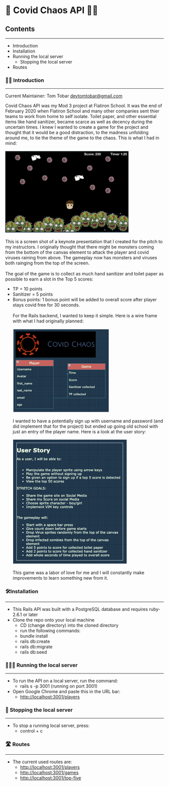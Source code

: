 # 🦠 Covid Chaos API 🧟‍♂️
## Contents 
-----------------------------
* Introduction 
* Installation
* Running the local server
    * Stopping the local server
* Routes 


### 👋🏼 Introduction 
-----------------------------
Current Maintainer: Tom Tobar <devtomtobar@gmail.com>

Covid Chaos API was my Mod 3 project at Flatiron School. It was the end of February 2020 when Flatiron School and many other companies sent thier teams to work from home to self isolate. Toilet paper, and other essential items like hand sanitizer, became scarce as well as decency during the uncertain times. I knew I wanted to create a game for the project and thought that it would be a good distraction, to the madness unfolding around me, to tie the theme of the game to the chaos.  This is what I had in mind:
</br></br>
![Keynote Mock Up](app/assets/images/keynote.png)
</br></br>
This is a screen shot of a keynote presentation that I created for the pitch to my instructors. I originally thought that there might be monsters coming from the bottom of the canvas element to attack the player and covid viruses raining from above. The gameplay now has monsters and viruses both rainging from the top of the screen. 
</br></br>
The goal of the game is to collect as much hand sanitizer and toilet paper as possible to earn a slot in the Top 5 scores:
</br>
* TP = 10 points
* Sanitizer = 5 points
* Bonus points: 1 bonus point will be added to overall score after player stays covid free for 30 seconds. 
</br></br>
For the Rails backend, I wanted to keep it simple. Here is a wire frame with what I had originally planned:
</br></br>
![Wire Frame](app/assets/images/relations.png)
</br></br>
I wanted to have a potentially sign up with username and password (and did implement that for the project) but ended up going old school with just an entry of the player name. Here is a look at the user story:
</br></br>
![User Story](app/assets/images/user_story.png)
</br></br>
This game was a labor of love for me and I will constantly make improvements to learn something new from it. 


### 🛠Installation
-----------------------------
* This Rails API was built with a PostgreSQL database and requires ruby-2.6.1 or later
* Clone the repo onto your local machine
    * CD (change directory) into the cloned directory
    * run the following commands: 
    * bundle install
    * rails db:create
    * rails db:migrate
    * rails db:seed

### 🏃🏽‍♀️ Running the local server
-----------------------------
* To run the API on a local server, run the command:
    * rails s -p 3001 (running on port 3001)
* Open Google Chrome and paste this in the URL bar:
    * [http://localhost:3001/players](http://localhost:3001/players)

### 🛑 Stopping the local server
-----------------------------
* To stop a running local server, press:
    * control + c
### 🛣 Routes 
-----------------------------
* The current used routes are:
    * [http://localhost:3001/players](http://localhost:3001/players)
    * [http://localhost:3001/games](http://localhost:3001/games)
    * [http://localhost:3001/top-five](http://localhost:3001/top-five)